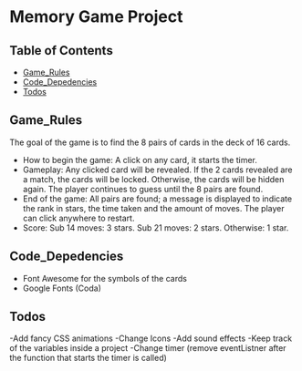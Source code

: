 # Memory Game Project

## Table of Contents

* [Game_Rules](#Game_Rules)
* [Code_Depedencies](#Code_Depedencies)
* [Todos](#Todos)

## Game_Rules

The goal of the game is to find the 8 pairs of cards in the deck of 16 cards. 
* How to begin the game: A click on any card, it starts the timer.
* Gameplay: Any clicked card will be revealed. If the 2 cards revealed are a match, the cards will be locked. Otherwise, the cards will be hidden again. The player continues to guess until the 8 pairs are found.
* End of the game: All pairs are found; a message is displayed to indicate the rank in stars, the time taken and the amount of moves. The player can click anywhere to restart.
* Score: Sub 14 moves: 3 stars. Sub 21 moves: 2 stars. Otherwise: 1 star.
 

## Code_Depedencies

* Font Awesome for the symbols of the cards
* Google Fonts (Coda)

## Todos

-Add fancy CSS animations
-Change Icons
-Add sound effects
-Keep track of the variables inside a project
-Change timer (remove eventListner after the function that starts the timer is called)
